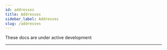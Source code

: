 ```yaml
---
id: addresses
title: Addresses
sidebar_label: Addresses
slug: /addresses
---
```


These docs are under active development

---
